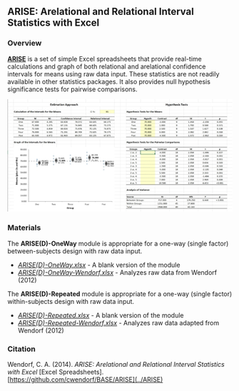 ## ARISE: Arelational and Relational Interval Statistics with Excel

### Overview

[**ARISE**](../ARISE) is a set of simple Excel spreadsheets that provide real-time calculations and graph of both relational and arelational confidence intervals for means using raw data input. These statistics are not readily available in other statistics packages. It also provides null hypothesis significance tests for pairwise comparisons.

<p align="center"><kbd><img src="ARISE.jpg"></kbd></p>

### Materials

The **ARISE(D)-OneWay** module is appropriate for a one-way (single factor) between-subjects design with raw data input.

- [*ARISE(D)-OneWay.xlsx*](./ARISE(D)-OneWay.xlsx) - A blank version of the module
- [*ARISE(D)-OneWay-Wendorf.xlsx*](./ARISE(D)-OneWay-Wendorf.xlsx) - Analyzes raw data from Wendorf (2012)

The **ARISE(D)-Repeated** module is appropriate for a one-way (single factor) within-subjects design with raw data input.

- [*ARISE(D)-Repeated.xlsx*](./ARISE(D)-Repeated.xlsx) - A blank version of the module
- [*ARISE(D)-Repeated-Wendorf.xlsx*](./ARISE(D)-Repeated-Wendorf.xlsx) - Analyzes raw data adapted from Wendorf (2012)

### Citation

Wendorf, C. A. (2014). _ARISE: Arelational and Relational Interval Statistics with Excel_ [Excel Spreadsheets]. [https://github.com/cwendorf/BASE/ARISE](../ARISE)
